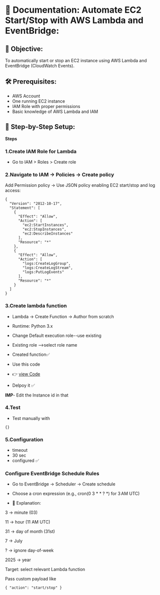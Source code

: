 # 📘 Documentation: Automate EC2 Start/Stop with AWS Lambda and EventBridge:

## 📌 Objective:
To automatically start or stop an EC2 instance using AWS Lambda and EventBridge (CloudWatch Events).

## 🛠️  Prerequisites:

- AWS Account
- One running EC2 instance
- IAM Role with proper permissions
- Basic knowledge of AWS Lambda and IAM

## 🧾 Step-by-Step Setup:

**Steps**

### 1.Create IAM Role for Lambda
-  Go to IAM > Roles > Create role

### 2.Navigate to IAM → Policies → Create policy
Add Permission policy →<policyname>
Use JSON policy enabling EC2 start/stop and log access:
```
{
  "Version": "2012-10-17",
  "Statement": [
    {
      "Effect": "Allow",
      "Action": [
        "ec2:StartInstances",
        "ec2:StopInstances",
        "ec2:DescribeInstances"
      ],
      "Resource": "*"
    },
    {
      "Effect": "Allow",
      "Action": [
        "logs:CreateLogGroup",
        "logs:CreateLogStream",
        "logs:PutLogEvents"
      ],
      "Resource": "*"
    }
  ]
}
```

### 3.Create lambda function

- Lambda → Create Function → Author from scratch
- Runtime: Python 3.x
- Change Default execution role--use existing
- Existing role -->select role name
- Created function✅

- Use this code

- 👉 [view Code](/lambda_fuction.py)

- Delpoy it ✅ 

**IMP**- Edit the Instance id in that

### 4.Test

- Test manually with

```
{}
```
### 5.Configuration

- timeout
- 30 sec
- configured ✅

### Configure EventBridge Schedule Rules

- Go to EventBridge → Scheduler → Create schedule

- Choose a cron expression (e.g., cron(0 3 * * ? *) for 3 AM UTC)

- 📘 Explanation:

3 → minute (03)

11 → hour (11 AM UTC)

31 → day of month (31st)

7 → July

? → ignore day-of-week

2025 → year

Target: select relevant Lambda function

Pass custom payload like
```
{ "action": "start/stop" }
```
